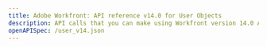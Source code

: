 ```yaml
---
title: Adobe Workfront: API reference v14.0 for User Objects
description: API calls that you can make using Workfront version 14.0 APIs for Users.
openAPISpec: /user_v14.json  
---
```

